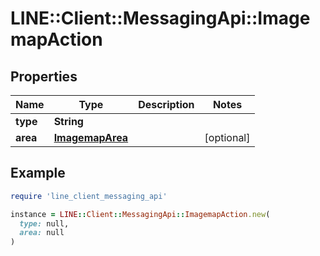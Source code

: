 # LINE::Client::MessagingApi::ImagemapAction

## Properties

| Name | Type | Description | Notes |
| ---- | ---- | ----------- | ----- |
| **type** | **String** |  |  |
| **area** | [**ImagemapArea**](ImagemapArea.md) |  | [optional] |

## Example

```ruby
require 'line_client_messaging_api'

instance = LINE::Client::MessagingApi::ImagemapAction.new(
  type: null,
  area: null
)
```

